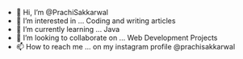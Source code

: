 - 👋 Hi, I’m @PrachiSakkarwal
- 👀 I’m interested in ... Coding and writing articles
- 🌱 I’m currently learning ... Java
- 💞️ I’m looking to collaborate on ... Web Development Projects
- 📫 How to reach me ... on my instagram profile @prachisakkarwal

<!---
PrachiSakkarwal/PrachiSakkarwal is a ✨ special ✨ repository because its `README.md` (this file) appears on your GitHub profile.
You can click the Preview link to take a look at your changes.
--->
